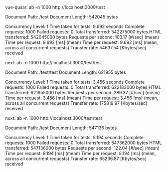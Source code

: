 vue-qusar: ab -n 1000 http://localhost:3000/test

Document Path:          /test
Document Length:        542045 bytes

Concurrency Level:      1
Time taken for tests:   9.692 seconds
Complete requests:      1000
Failed requests:        0
Total transferred:      542275000 bytes
HTML transferred:       542045000 bytes
Requests per second:    103.17 [#/sec] (mean)
Time per request:       9.692 [ms] (mean)
Time per request:       9.692 [ms] (mean, across all concurrent requests)
Transfer rate:          54637.54 [Kbytes/sec] received


next: ab -n 1000 http://localhost:3000/test/test


Document Path:          /test/test
Document Length:        621955 bytes

Concurrency Level:      1
Time taken for tests:   3.456 seconds
Complete requests:      1000
Failed requests:        0
Total transferred:      622183000 bytes
HTML transferred:       621955000 bytes
Requests per second:    289.37 [#/sec] (mean)
Time per request:       3.456 [ms] (mean)
Time per request:       3.456 [ms] (mean, across all concurrent requests)
Transfer rate:          175819.97 [Kbytes/sec] received


nuxt: ab -n 1000 http://localhost:3000/test/test

Document Path:          /test
Document Length:        547136 bytes

Concurrency Level:      1
Time taken for tests:   8.194 seconds
Complete requests:      1000
Failed requests:        0
Total transferred:      547362000 bytes
HTML transferred:       547136000 bytes
Requests per second:    122.04 [#/sec] (mean)
Time per request:       8.194 [ms] (mean)
Time per request:       8.194 [ms] (mean, across all concurrent requests)
Transfer rate:          65236.87 [Kbytes/sec] received